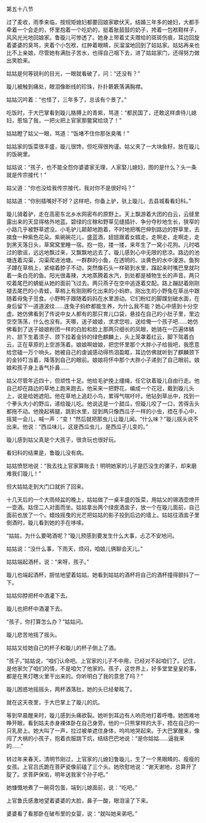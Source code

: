第五十八节

过了麦收，雨季来临，按规矩媳妇都要回娘家歇伏天。结婚三年多的媳妇，大都手牵着一个会走的，怀里抱着一个吃奶的，挺着胀鼓鼓的奶子，挎着一包袱鞋样子，风风光光地回娘家。鲁璇儿可惨透了。她身上带着丈夫赠给的斑斑伤痕，耳边回旋着婆婆的臭骂，夹着个小包袱，红肿着眼睛，灰溜溜地回到了姑姑家。姑姑再亲也比不上亲娘，尽管她有满肚子苦水，也得自己咽下去，进了姑姑家门，还得努力做出笑脸来。

姑姑是何等锐利的目光，一眼就看破了，问：“还没有？”

璇儿被触到痛处，眼泪像断线的珍珠，扑扑簌簌落满胸襟。

姑姑沉吟着：“也怪了，三年多了，总该有个景了。”

吃饭时，于大巴掌看到璇儿胳膊上的青紫，骂道：“都民国了，还敢这样虐待儿媳妇，惹恼了我，一把火把上官家那鳖窝给烧了！”

姑姑瞪了姑父一眼，骂道：“饭堵不住你那张臭嘴！”

姑姑家的饭菜很丰盛，璇儿很馋，但吃得很拘谨。姑父夹了一大块鱼籽，放在璇儿的饭碗里。

姑姑说：“孩子，也不能全怨你婆婆家无理，人家娶儿媳妇，图的是什么？头一条就是传宗接代！”

姑父道：“你也没给我传宗接代，我对你不是很好吗？”

姑姑道：“你别插嘴好不好？这样吧，你备上驴，驮上璇儿，去县城看看妇科。”

璇儿骑着驴，走在高密东北乡水网密布的原野上。天上飘游着大团的白云，云缝里露出来的天显得格外地蓝。碧绿的庄稼和野草见缝插针、争分夺秒地生长，狭窄的小路几乎被野草遮没。小毛驴儿颠颠地跑着，不时地把嘴巴伸到路边的野草里，去摘食一种紫色花朵。紫碗碗花儿，盛蓝酒，妞妞跟着女婿走。走啊走，走啊走，走到黑天落日头，草窝窝里睡一宿。抱一抱，搂一搂，来年生了一窝小花狗。儿时唱过的歌谣，远远地飘过来，又飘飘地远去了。璇儿感到心中无限的悲凉。路边的池塘连着沟渠，沟渠爬进池塘。一群群的小鱼，在透明的、淡黄色的水中漫游。鱼狗子蹲在草梢上，紧缩着脖子不动，突然像石头一样砸到水里，蹿起来时嘴巴里就叼着一条白亮的鱼。阳光很毒辣，大地蒸腾着水汽，到处都是植物生长的声音。两只咬着尾巴的蜻蜓从她的面前飞过去。两只燕子在空中追逐着交配。路上蹦跶着刚刚褪去尾巴的小青蛙，草梢上有刚刚孵化出来的小蚂蚱。刚出生的小野兔在草丛中跟随着母兔子觅食。小野鸭子跟随着妈妈在水里游动。它们粉红的脚蹼划破水面，在身后留下一道道波纹……连兔子蚂蚱都能生养，为什么我不能？她心中感到十分空虚。她仿佛看到了传说中女人都有的那只育儿口袋，悬挂在自己的小肚子里，里边空空荡荡，什么也没有。天哪，送子娘娘，求求您啦，送给俺一个孩子吧……她仿佛看到了送子娘娘粉团一样的白脸和脸上那两只细长的凤眼，她骑在一匹遍体鳞片、颔下生着须子、颈下挂着金铃的绿色麒麟上，头上笼罩着红云，脚下驾着白云，正在草原的上空游荡着。娘娘啊娘娘，把您怀里那个大胖小子给我吧，我愿意给您磕一万个响头。她被自己的虔诚感动得热泪盈眶，耳边仿佛就听到了麒麟颈下的金铃叮当着，降落到自己的眼前。娘娘将怀中那个大胖小子递到了自己眼前。娘娘和孩子身上香气扑鼻……

姑父尽管年近四十，但顽性十足。他给毛驴挽上缰绳，任它驮着璇儿自由行走。他自己却在路边的草地上跑来跑去。他采来一把野花，编成一个花冠，戴到璇儿头上，说是给她遮阳。他在草地上追赶小鸟，累得气喘吁吁。他钻到草丛中，找到一个拳头大小的野瓜，递给璇儿吃。他说这是一个甜瓜，但璇儿咬了一口，苦得舌头都拖不动。他挽起裤腿，跳到水里，捉到两只像西瓜子一样的小虫，捂在手心中，摇晃一会儿，喊一声：“变！”然后就把那虫儿让璇儿闻。“什么味？”璇儿摇头说不出来。他说：“西瓜味儿，这是西瓜虫儿，是西瓜子儿变的。”

璇儿感到姑父真是个大孩子，很贪玩也很好玩。

看妇科的结果是，鲁璇儿没有病。

姑姑愤怒地说：“我去找上官家算账去！明明她家的儿子是匹没生的骡子，却来磨难我们璇儿！”

但大姑姑走到大门口就折了回来。

十几天后的一个大雨倾盆的晚上，姑姑做了一桌丰盛的饭菜，用姑父的锡酒壶燎开一壶酒。姑侄二人对面而坐。姑姑拿出两个绿皮酒盅子，放一个在璇儿面前，自己面前也放了一个。蜡烛摇曳的光芒把姑姑的影子投到后边的墙上。姑姑往酒盅子里倒酒时，璇儿看到她的手在哆嗦。

“姑姑，为什么要喝酒呢？”璇儿预感到要发生什么大事，忐忑不安地问。

姑姑说：“没什么事，下雨天，烦闷，咱娘儿俩聊会天儿。”

姑姑端起酒杯，说：“来呀，孩子。”

璇儿也端起酒杯，胆怯地望着姑姑。她看到姑姑的酒杯将自己的酒杯撞得颤抖了一下。

姑姑仰脖把杯中酒灌下去。

璇儿也把杯中酒灌下去。

“孩子，你打算怎么办？”姑姑问。

璇儿悲苦地摇了摇头。

姑姑又给她自己的杯子和璇儿的杯子倒上了酒。

“孩子，”姑姑说，“咱们认命吧。上官家的儿子不中用，已经对不起咱们了。记住，是他家欠了咱们的情，不是咱欠了他家的。孩子，这世界上，好多堂堂皇皇的事，都是在黑灯瞎火里干出来的。你听明白了我的意思了吗？”

璇儿困惑地摇摇头，两杯酒落肚，她的头已经晕眩了。

就在这天夜里，于大巴掌上了璇儿的炕。

等到早晨醒来时，璇儿感到头痛欲裂。她听到耳边有人响亮地打着呼噜。她困难地睁开眼，看到姑夫赤身裸体卧在自己身旁。他的一只熊掌样的大手，捂在自己的一只乳房上。她大叫了一声，拉过被单遮住身体，呜呜地哭起来。于大巴掌醒来，像闯了大祸的小孩子，抱着衣服跳下炕，结结巴巴地说：“是你姑姑……逼我来的……”

转过年来春天，清明节刚过，上官家的儿媳妇鲁璇儿，生了一个黑眼睛的、瘦瘦的女孩。上官吕氏跪在菩萨瓷像前磕了三个头。她欣慰地说：“谢天谢地，总算开了腚了。求菩萨保佑，明年送我家个孙子吧。”

她慷慨地煮了一碗荷包蛋，端到儿媳面前，说：“吃吧。”

上官鲁氏感激地望着婆婆的大脸，鼻子一酸，眼泪滚了下来。

婆婆看了看那卧在破布里的女婴，说：“就叫她来弟吧。”